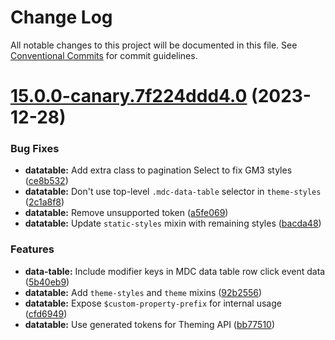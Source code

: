 # Change Log

All notable changes to this project will be documented in this file.
See [Conventional Commits](https://conventionalcommits.org) for commit guidelines.

# [15.0.0-canary.7f224ddd4.0](https://github.com/material-components/material-components-web/compare/v14.0.0...v15.0.0-canary.7f224ddd4.0) (2023-12-28)


### Bug Fixes

* **datatable:** Add extra class to pagination Select to fix GM3 styles ([ce8b532](https://github.com/material-components/material-components-web/commit/ce8b5326fa2f15bd4e4d0a653a37d0d1a4bbf315))
* **datatable:** Don't use top-level `.mdc-data-table` selector in `theme-styles` ([2c1a8f8](https://github.com/material-components/material-components-web/commit/2c1a8f8fdd53fd509bec519c1d92c1171c75b177))
* **datatable:** Remove unsupported token ([a5fe069](https://github.com/material-components/material-components-web/commit/a5fe069d51e80ab17ab26c902401e75fd8968509))
* **datatable:** Update `static-styles` mixin with remaining styles ([bacda48](https://github.com/material-components/material-components-web/commit/bacda4885c1f9e15eb4eba15bef2f56b329ef085))


### Features

* **data-table:** Include modifier keys in MDC data table row click event data ([5b40eb9](https://github.com/material-components/material-components-web/commit/5b40eb9886f63aa9d8e8d571fb7aedeaf3d97892))
* **datatable:** Add `theme-styles` and `theme` mixins ([92b2556](https://github.com/material-components/material-components-web/commit/92b2556cff2267b5f3e465c682b7dc032ba2be41))
* **datatable:** Expose `$custom-property-prefix` for internal usage ([cfd6949](https://github.com/material-components/material-components-web/commit/cfd69490f088d578e2a9a6d06d386212e04048bd))
* **datatable:** Use generated tokens for Theming API ([bb77510](https://github.com/material-components/material-components-web/commit/bb7751002a9f5c35137425219afb38c88d0bacc3))
